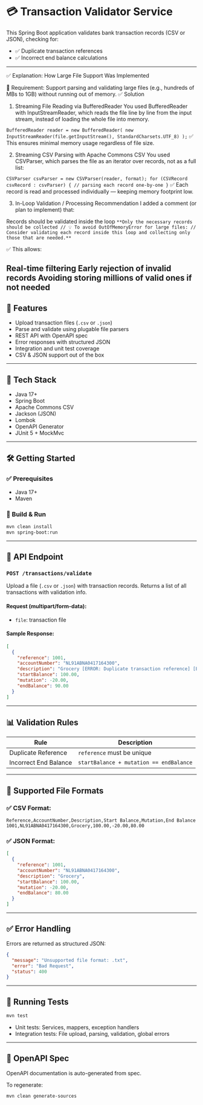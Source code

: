 # 💳 Transaction Validator Service

This Spring Boot application validates bank transaction records (CSV or JSON), checking for:

- ✅ Duplicate transaction references
- ✅ Incorrect end balance calculations


---
✅ Explanation: How Large File Support Was Implemented

🧠 Requirement:
Support parsing and validating large files (e.g., hundreds of MBs to 1GB) without running out of memory.
✅ Solution

1. Streaming File Reading via BufferedReader
   You used BufferedReader with InputStreamReader, which reads the file line by line from the input stream, instead of loading the whole file into memory.

`BufferedReader reader = new BufferedReader(
new InputStreamReader(file.getInputStream(), StandardCharsets.UTF_8)
);`
✅ This ensures minimal memory usage regardless of file size.

2. Streaming CSV Parsing with Apache Commons CSV
   You used CSVParser, which parses the file as an iterator over records, not as a full list:

`CSVParser csvParser = new CSVParser(reader, format);
for (CSVRecord csvRecord : csvParser) {
// parsing each record one-by-one
}`
✅ Each record is read and processed individually — keeping memory footprint low.

3. In-Loop Validation / Processing Recommendation
   I added a comment (or plan to implement) that:

Records should be validated inside the loop
`**Only the necessary records should be collected
// 💡 To avoid OutOfMemoryError for large files:
//    Consider validating each record inside this loop and collecting only those that are needed.**`

✅ This allows:

Real-time filtering
Early rejection of invalid records
Avoiding storing millions of valid ones if not needed
---


## 📆 Features

- Upload transaction files (`.csv` or `.json`)
- Parse and validate using plugable file parsers
- REST API with OpenAPI spec
- Error responses with structured JSON
- Integration and unit test coverage
- CSV & JSON support out of the box

---

## 🚀 Tech Stack

- Java 17+
- Spring Boot
- Apache Commons CSV
- Jackson (JSON)
- Lombok
- OpenAPI Generator
- JUnit 5 + MockMvc

---

## 🛠️ Getting Started

### ✅ Prerequisites

- Java 17+
- Maven

### 📆 Build & Run

```bash
mvn clean install
mvn spring-boot:run
```

---

## 📂 API Endpoint

### `POST /transactions/validate`

Upload a file (`.csv` or `.json`) with transaction records. Returns a list of all transactions with validation info.

#### Request (multipart/form-data):
- `file`: transaction file

#### Sample Response:
```json
[
  {
    "reference": 1001,
    "accountNumber": "NL91ABNA0417164300",
    "description": "Grocery [ERROR: Duplicate transaction reference] [ERROR: Incorrect end balance, expected 80.00]",
    "startBalance": 100.00,
    "mutation": -20.00,
    "endBalance": 90.00
  }
]
```

---

## 📊 Validation Rules

| Rule                         | Description                                  |
|------------------------------|----------------------------------------------|
| Duplicate Reference          | `reference` must be unique                   |
| Incorrect End Balance        | `startBalance + mutation == endBalance`     |

---

## 📁 Supported File Formats

### ✅ CSV Format:
```csv
Reference,AccountNumber,Description,Start Balance,Mutation,End Balance
1001,NL91ABNA0417164300,Grocery,100.00,-20.00,80.00
```

### ✅ JSON Format:
```json
[
  {
    "reference": 1001,
    "accountNumber": "NL91ABNA0417164300",
    "description": "Grocery",
    "startBalance": 100.00,
    "mutation": -20.00,
    "endBalance": 80.00
  }
]
```

---

## ✅ Error Handling

Errors are returned as structured JSON:

```json
{
  "message": "Unsupported file format: .txt",
  "error": "Bad Request",
  "status": 400
}
```

---

## 🧪 Running Tests

```bash
mvn test
```

- Unit tests: Services, mappers, exception handlers
- Integration tests: File upload, parsing, validation, global errors

---

## 📄 OpenAPI Spec

OpenAPI documentation is auto-generated from spec.

To regenerate:
```bash
mvn clean generate-sources
```